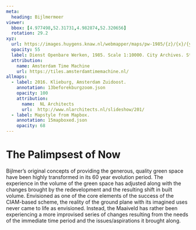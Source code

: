 ```yaml
---
meta:
  heading: Bijlmermeer
viewer:
  bbox: [4.977498,52.31731,4.982874,52.320656]
  rotation: 29.2
xyz:
  url: https://images.huygens.knaw.nl/webmapper/maps/pw-1985/{z}/{x}/{y}.png
  opacity: 55
  label: Dienst Openbare Werken, 1985. Scale 1:10000. City Archives. Stadsarchief Amsterdam.
  attribution:
    name: Amsterdam Time Machine
    url: https://tiles.amsterdamtimemachine.nl/
allmaps:
  - label: 2016. Klieburg, Amsterdam Zuidoost.
    annotation: 13beforekburgzoom.json
    opacity: 100
    attribution:
      name:  NL Architects
      url:  http://www.nlarchitects.nl/slideshow/201/
  - label: Mapstyle from Mapbox.
    annotation: 15mapboxed.json
    opacity: 68
---
```

# The Palimpsest of Now
Bijlmer’s original concepts of providing the generous, quality green space have been highly transformed in its 60 year evolution period. The experience in the volume of the green space has adjusted along with the changes brought by the redevelopment and the resulting shift in built volume. Envisioned as one of the core elements of the success of the CIAM-based scheme, the reality of the ground plane with its imagined uses never came to life as envisioned. Instead, the Maaiveld has rather been experiencing a more improvised series of changes resulting from the needs of the immediate time period and the issues/aspirations it brought along.
